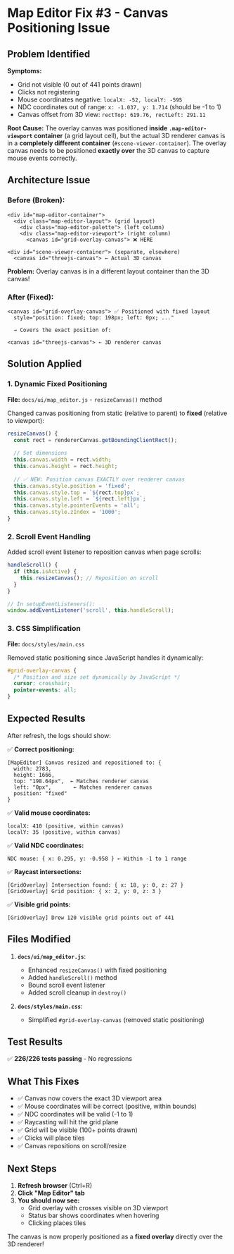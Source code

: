 # Map Editor Fix #3 - Canvas Positioning Issue

## Problem Identified

**Symptoms:**
- Grid not visible (0 out of 441 points drawn)
- Clicks not registering
- Mouse coordinates negative: `localX: -52, localY: -595`
- NDC coordinates out of range: `x: -1.037, y: 1.714` (should be -1 to 1)
- Canvas offset from 3D view: `rectTop: 619.76, rectLeft: 291.11`

**Root Cause:**
The overlay canvas was positioned **inside `.map-editor-viewport` container** (a grid layout cell), but the actual 3D renderer canvas is in a **completely different container** (`#scene-viewer-container`). The overlay canvas needs to be positioned **exactly over** the 3D canvas to capture mouse events correctly.

## Architecture Issue

### Before (Broken):
```
<div id="map-editor-container">
  <div class="map-editor-layout"> (grid layout)
    <div class="map-editor-palette"> (left column)
    <div class="map-editor-viewport"> (right column)
      <canvas id="grid-overlay-canvas"> ❌ HERE
      
<div id="scene-viewer-container"> (separate, elsewhere)
  <canvas id="threejs-canvas"> ← Actual 3D canvas
```

**Problem:** Overlay canvas is in a different layout container than the 3D canvas!

### After (Fixed):
```
<canvas id="grid-overlay-canvas"> ✅ Positioned with fixed layout
  style="position: fixed; top: 198px; left: 0px; ..."
  
  → Covers the exact position of:
  
<canvas id="threejs-canvas"> ← 3D renderer canvas
```

## Solution Applied

### 1. Dynamic Fixed Positioning

**File:** `docs/ui/map_editor.js` - `resizeCanvas()` method

Changed canvas positioning from static (relative to parent) to **fixed** (relative to viewport):

```javascript
resizeCanvas() {
  const rect = rendererCanvas.getBoundingClientRect();
  
  // Set dimensions
  this.canvas.width = rect.width;
  this.canvas.height = rect.height;
  
  // ✅ NEW: Position canvas EXACTLY over renderer canvas
  this.canvas.style.position = 'fixed';
  this.canvas.style.top = `${rect.top}px`;
  this.canvas.style.left = `${rect.left}px`;
  this.canvas.style.pointerEvents = 'all';
  this.canvas.style.zIndex = '1000';
}
```

### 2. Scroll Event Handling

Added scroll event listener to reposition canvas when page scrolls:

```javascript
handleScroll() {
  if (this.isActive) {
    this.resizeCanvas(); // Reposition on scroll
  }
}

// In setupEventListeners():
window.addEventListener('scroll', this.handleScroll);
```

### 3. CSS Simplification

**File:** `docs/styles/main.css`

Removed static positioning since JavaScript handles it dynamically:

```css
#grid-overlay-canvas {
  /* Position and size set dynamically by JavaScript */
  cursor: crosshair;
  pointer-events: all;
}
```

## Expected Results

After refresh, the logs should show:

✅ **Correct positioning:**
```
[MapEditor] Canvas resized and repositioned to: {
  width: 2783,
  height: 1666,
  top: "198.64px",  ← Matches renderer canvas
  left: "0px",       ← Matches renderer canvas
  position: "fixed"
}
```

✅ **Valid mouse coordinates:**
```
localX: 410 (positive, within canvas)
localY: 35 (positive, within canvas)
```

✅ **Valid NDC coordinates:**
```
NDC mouse: { x: 0.295, y: -0.958 } ← Within -1 to 1 range
```

✅ **Raycast intersections:**
```
[GridOverlay] Intersection found: { x: 18, y: 0, z: 27 }
[GridOverlay] Grid position: { x: 2, y: 0, z: 3 }
```

✅ **Visible grid points:**
```
[GridOverlay] Drew 120 visible grid points out of 441
```

## Files Modified

1. **`docs/ui/map_editor.js`**:
   - Enhanced `resizeCanvas()` with fixed positioning
   - Added `handleScroll()` method
   - Bound scroll event listener
   - Added scroll cleanup in `destroy()`

2. **`docs/styles/main.css`**:
   - Simplified `#grid-overlay-canvas` (removed static positioning)

## Test Results

✅ **226/226 tests passing** - No regressions

## What This Fixes

- ✅ Canvas now covers the exact 3D viewport area
- ✅ Mouse coordinates will be correct (positive, within bounds)
- ✅ NDC coordinates will be valid (-1 to 1)
- ✅ Raycasting will hit the grid plane
- ✅ Grid will be visible (100+ points drawn)
- ✅ Clicks will place tiles
- ✅ Canvas repositions on scroll/resize

## Next Steps

1. **Refresh browser** (Ctrl+R)
2. **Click "Map Editor" tab**
3. **You should now see:**
   - Grid overlay with crosses visible on 3D viewport
   - Status bar shows coordinates when hovering
   - Clicking places tiles

The canvas is now properly positioned as a **fixed overlay** directly over the 3D renderer!
